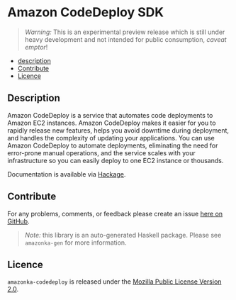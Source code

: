 # Amazon CodeDeploy SDK

> _Warning:_ This is an experimental preview release which is still under heavy development and not intended for public consumption, _caveat emptor_!

* [description](#description)
* [Contribute](#contribute)
* [Licence](#licence)

## Description

Amazon CodeDeploy is a service that automates code deployments to Amazon EC2 instances. Amazon CodeDeploy makes it easier for you to rapidly release new features, helps you avoid downtime during deployment, and handles the complexity of updating your applications. You can use Amazon CodeDeploy to automate deployments, eliminating the need for error-prone manual operations, and the service scales with your infrastructure so you can easily deploy to one EC2 instance or thousands.

Documentation is available via [Hackage](http://hackage.haskell.org/package/amazonka-codedeploy).


## Contribute

For any problems, comments, or feedback please create an issue [here on GitHub](https://github.com/brendanhay/amazonka/issues).

> _Note:_ this library is an auto-generated Haskell package. Please see `amazonka-gen` for more information.


## Licence

`amazonka-codedeploy` is released under the [Mozilla Public License Version 2.0](http://www.mozilla.org/MPL/).
